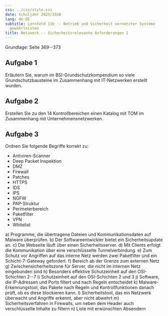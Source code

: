 ```yaml
---
css: ../css/style.css
date: Schuljahr 2025/2026
lang: de-DE
subtitle: Lernfeld 11b -- Betrieb und Sicherheit vernetzter Systeme
  gewährleisten
title: Netzwerk -- Sicherheitsrelevante Anforderungen 1
---
```


Grundlage: Seite 369--373

## Aufgabe 1

Erläutern Sie, warum im BSI-Grundschutzkompendium so viele
Grundschutzbausteine im Zusammenhang mit IT-Netzwerken erstellt wurden.

## Aufgabe 2

Erstellen Sie zu den 14 Kontrollbereichen einen Katalog mit TOM im
Zusammenhang mit Unternehmensnetzwerken.

## Aufgabe 3

Ordnen Sie folgende Begriffe korrekt zu:

- Antiviren-Scanner
- Deep Packet Inspektion
- DMZ
- Firewall
- Patches
- HTTPS
- IDS
- IPS
- NGFW
- PAP-Struktur
- Perimeterbereich
- Paketfilter
- VPN
- Whitelist

a)  Programme, die übertragene Dateien und Kommunikationsdaten auf
    Malware überprüfen.
b)  Der Softwareentwickler bietet ein Sicherheitsupdate an.
c)  Die Webseite läuft über einen Sicherheitsserver.
d)  Mit Clients erfolgt die Kommunikation über eine verschlüsselte
    Tunnelverbindung.
e)  Zum Schutz vor Angriffen auf das interne Netz werden zwei
    Paketfilter und ein Schicht-7-Gateway gefordert.
f)  Bereich ab der Grenze zum externen Netz
g)  Zwischensicherheitszone für Server, die nicht im internen Netz
    eingebunden sind
h)  Besonders effektive Schutzeinheit auf den OSI-Schichten 2--7
i)  Schutzeinheit auf den OSI-Schichten 2 und 3
j)  Software, die IP-Adressen und Ports filtert und nach Regeln
    entscheidet
k)  Malware-Erkennungstool, das Pakete nach Regeln und
    Kontrollfunktionen danach prüft, ob es diese blockieren kann.
l)  Sicherheitstool, das ein Netzwerk überwacht und Angriffe erkennt,
    aber nicht abwehrt
m)  Sicherheitsverfahren in Firewalls, um neben dem Header auch
    verschlüsselte Inhalte zu filtern
n)  Liste mit erwünschten Absendern
